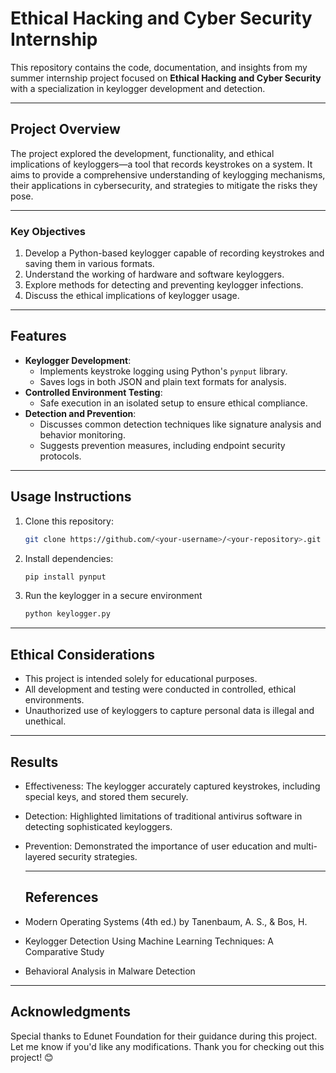 # Ethical Hacking and Cyber Security Internship

This repository contains the code, documentation, and insights from my summer internship project focused on **Ethical Hacking and Cyber Security** with a specialization in keylogger development and detection.

---


## Project Overview

The project explored the development, functionality, and ethical implications of keyloggers—a tool that records keystrokes on a system. It aims to provide a comprehensive understanding of keylogging mechanisms, their applications in cybersecurity, and strategies to mitigate the risks they pose.

---

### Key Objectives

1. Develop a Python-based keylogger capable of recording keystrokes and saving them in various formats.
2. Understand the working of hardware and software keyloggers.
3. Explore methods for detecting and preventing keylogger infections.
4. Discuss the ethical implications of keylogger usage.


---


## Features

- **Keylogger Development**:
  - Implements keystroke logging using Python's `pynput` library.
  - Saves logs in both JSON and plain text formats for analysis.
- **Controlled Environment Testing**:
  - Safe execution in an isolated setup to ensure ethical compliance.
- **Detection and Prevention**:
  - Discusses common detection techniques like signature analysis and behavior monitoring.
  - Suggests prevention measures, including endpoint security protocols.


---


## Usage Instructions

1. Clone this repository:
   ```bash
   git clone https://github.com/<your-username>/<your-repository>.git

2. Install dependencies:
   ```bash
   pip install pynput

3. Run the keylogger in a secure environment
   ```bash
   python keylogger.py


---


## Ethical Considerations

- This project is intended solely for educational purposes.
- All development and testing were conducted in controlled, ethical environments.
- Unauthorized use of keyloggers to capture personal data is illegal and unethical.


---


## Results

- Effectiveness: The keylogger accurately captured keystrokes, including special keys, and 
   stored them securely.
- Detection: Highlighted limitations of traditional antivirus software in detecting 
  sophisticated keyloggers.
- Prevention: Demonstrated the importance of user education and multi-layered security 
  strategies.


  ---


  ## References

- Modern Operating Systems (4th ed.) by Tanenbaum, A. S., & Bos, H.
- Keylogger Detection Using Machine Learning Techniques: A Comparative Study
- Behavioral Analysis in Malware Detection


---


## Acknowledgments
  Special thanks to Edunet Foundation for their guidance during this project.
  Let me know if you'd like any modifications.
  Thank you for checking out this project! 😊
